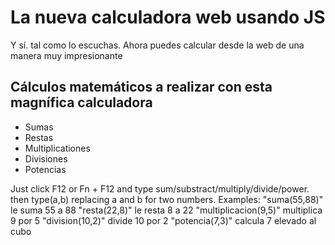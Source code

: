 # La nueva calculadora web usando JS
Y sí. tal como lo escuchas. Ahora puedes calcular desde la web de una manera muy impresionante

##  Cálculos matemáticos a realizar con esta magnífica calculadora
  - Sumas
  - Restas
  - Multiplicationes
  - Divisiones
  - Potencias

Just click F12 or Fn + F12 and type sum/substract/multiply/divide/power. then type(a,b) replacing a and b for two numbers. Examples:
"suma(55,88)" le suma 55 a 88
"resta(22,8)" le resta 8 a 22
"multiplicacion(9,5)" multiplica 9 por 5
"division(10,2)" divide 10 por 2
"potencia(7,3)" calcula 7 elevado al cubo
